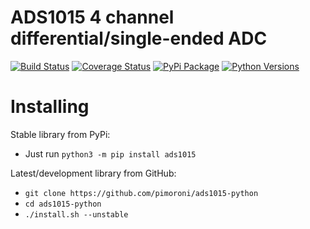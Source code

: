 # ADS1015 4 channel differential/single-ended ADC

[![Build Status](https://img.shields.io/github/actions/workflow/status/pimoroni/ads1015-python/test.yml?branch=main)](https://github.com/pimoroni/ads1015-python/actions/workflows/test.yml)
[![Coverage Status](https://coveralls.io/repos/github/pimoroni/ads1015-python/badge.svg?branch=master)](https://coveralls.io/github/pimoroni/ads1015-python?branch=master)
[![PyPi Package](https://img.shields.io/pypi/v/ads1015.svg)](https://pypi.python.org/pypi/ads1015)
[![Python Versions](https://img.shields.io/pypi/pyversions/ads1015.svg)](https://pypi.python.org/pypi/ads1015)

# Installing

Stable library from PyPi:

* Just run `python3 -m pip install ads1015`

Latest/development library from GitHub:

* `git clone https://github.com/pimoroni/ads1015-python`
* `cd ads1015-python`
* `./install.sh --unstable`

